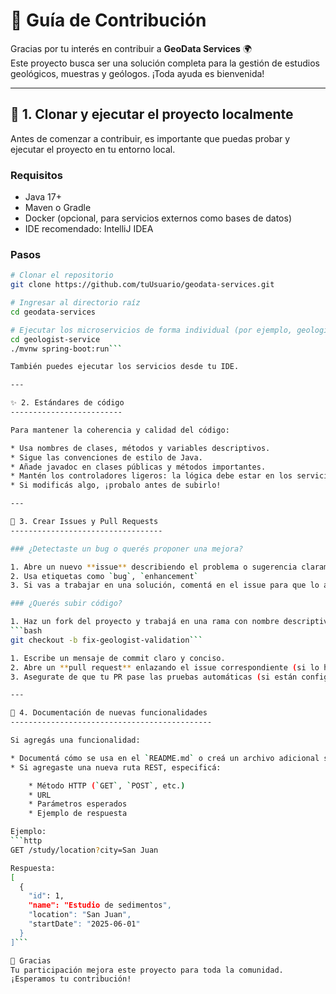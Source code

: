 # 🤝 Guía de Contribución

Gracias por tu interés en contribuir a **GeoData Services** 🌍  
Este proyecto busca ser una solución completa para la gestión de estudios geológicos, muestras y geólogos. ¡Toda ayuda es bienvenida!

---

## 🧪 1. Clonar y ejecutar el proyecto localmente

Antes de comenzar a contribuir, es importante que puedas probar y ejecutar el proyecto en tu entorno local.

### Requisitos

- Java 17+
- Maven o Gradle
- Docker (opcional, para servicios externos como bases de datos)
- IDE recomendado: IntelliJ IDEA

### Pasos

```bash
# Clonar el repositorio
git clone https://github.com/tuUsuario/geodata-services.git

# Ingresar al directorio raíz
cd geodata-services

# Ejecutar los microservicios de forma individual (por ejemplo, geologist-service)
cd geologist-service
./mvnw spring-boot:run```

También puedes ejecutar los servicios desde tu IDE.

---

✨ 2. Estándares de código
-------------------------

Para mantener la coherencia y calidad del código:

* Usa nombres de clases, métodos y variables descriptivos.  
* Sigue las convenciones de estilo de Java.  
* Añade javadoc en clases públicas y métodos importantes.  
* Mantén los controladores ligeros: la lógica debe estar en los servicios.  
* Si modificás algo, ¡probalo antes de subirlo!

---

🐛 3. Crear Issues y Pull Requests
----------------------------------

### ¿Detectaste un bug o querés proponer una mejora?

1. Abre un nuevo **issue** describiendo el problema o sugerencia claramente.  
2. Usa etiquetas como `bug`, `enhancement`
3. Si vas a trabajar en una solución, comentá en el issue para que lo asignemos.

### ¿Querés subir código?

1. Haz un fork del proyecto y trabajá en una rama con nombre descriptivo:
```bash
git checkout -b fix-geologist-validation```

1. Escribe un mensaje de commit claro y conciso.  
2. Abre un **pull request** enlazando el issue correspondiente (si lo hay).  
3. Asegurate de que tu PR pase las pruebas automáticas (si están configuradas).

---

🧾 4. Documentación de nuevas funcionalidades
---------------------------------------------

Si agregás una funcionalidad:

* Documentá cómo se usa en el `README.md` o creá un archivo adicional si es más extenso.  
* Si agregaste una nueva ruta REST, especificá:

    * Método HTTP (`GET`, `POST`, etc.)  
    * URL  
    * Parámetros esperados  
    * Ejemplo de respuesta

Ejemplo:
```http
GET /study/location?city=San Juan

Respuesta:
[
  {
    "id": 1,
    "name": "Estudio de sedimentos",
    "location": "San Juan",
    "startDate": "2025-06-01"
  }
]```

🙌 Gracias
Tu participación mejora este proyecto para toda la comunidad.
¡Esperamos tu contribución!



